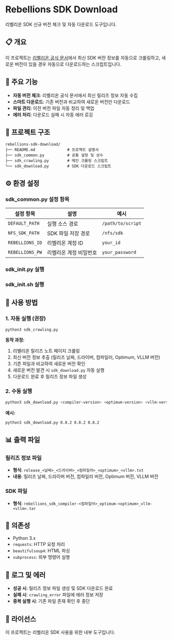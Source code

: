 # Rebellions SDK Download

리벨리온 SDK 신규 버전 체크 및 자동 다운로드 도구입니다.

## 📋 개요

이 프로젝트는 [리벨리온 공식 문서](https://docs.rbln.ai/latest/ko/supports/release_note.html)에서 최신 SDK 버전 정보를 자동으로 크롤링하고, 새로운 버전이 있을 경우 자동으로 다운로드하는 스크립트입니다.

## 🚀 주요 기능

- **자동 버전 체크**: 리벨리온 공식 문서에서 최신 릴리즈 정보 자동 수집
- **스마트 다운로드**: 기존 버전과 비교하여 새로운 버전만 다운로드
- **파일 관리**: 이전 버전 파일 자동 정리 및 백업
- **에러 처리**: 다운로드 실패 시 자동 에러 로깅

## 📁 프로젝트 구조

```
rebellions-sdk-download/
├── README.md              # 프로젝트 설명서
├── sdk_common.py          # 공통 설정 및 상수
├── sdk_crawling.py        # 메인 크롤링 스크립트
└── sdk_download.py        # SDK 다운로드 스크립트
```

## ⚙️ 환경 설정

### sdk_common.py 설정 항목

| 설정 항목       | 설명                   | 예시              |
| --------------- | ---------------------- | ----------------- |
| `DEFAULT_PATH`  | 실행 소스 경로         | `/path/to/script` |
| `NFS_SDK_PATH`  | SDK 파일 저장 경로     | `/nfs/sdk`        |
| `REBELLIONS_ID` | 리벨리온 계정 ID       | `your_id`         |
| `REBELLIONS_PW` | 리벨리온 계정 비밀번호 | `your_password`   |

### sdk_init.py 실행

### sdk_init.sh 실행

## 🎯 사용 방법

### 1. 자동 실행 (권장)

```bash
python3 sdk_crawling.py
```

**동작 과정:**

1. 리벨리온 릴리즈 노트 페이지 크롤링
2. 최신 버전 정보 추출 (릴리즈 날짜, 드라이버, 컴파일러, Optimum, VLLM 버전)
3. 기존 파일과 비교하여 새로운 버전 확인
4. 새로운 버전 발견 시 `sdk_download.py` 자동 실행
5. 다운로드 완료 후 릴리즈 정보 파일 생성

### 2. 수동 실행

```bash
python3 sdk_download.py <compiler-version> <optimum-version> <vllm-version>
```

**예시:**

```bash
python3 sdk_download.py 0.8.2 0.8.2 0.8.2
```

## 📊 출력 파일

### 릴리즈 정보 파일

- **형식**: `release_<날짜>_<드라이버>_<컴파일러>_<optimum>_<vllm>.txt`
- **내용**: 릴리즈 날짜, 드라이버 버전, 컴파일러 버전, Optimum 버전, VLLM 버전

### SDK 파일

- **형식**: `rebellions_sdk_compiler-<컴파일러>_optimum-<optimum>_vllm-<vllm>.tar`

## 🔧 의존성

- Python 3.x
- `requests`: HTTP 요청 처리
- `beautifulsoup4`: HTML 파싱
- `subprocess`: 외부 명령어 실행

## 📝 로그 및 에러

- **성공 시**: 릴리즈 정보 파일 생성 및 SDK 다운로드 완료
- **실패 시**: `crawling_error` 파일에 에러 정보 저장
- **중복 실행 시**: 기존 파일 존재 확인 후 중단

## 📄 라이선스

이 프로젝트는 리벨리온 SDK 사용을 위한 내부 도구입니다.
